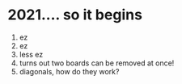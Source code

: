 # 2021.... so it begins

1) ez
2) ez
3) less ez
4) turns out two boards can be removed at once!
4) diagonals, how do they work?
